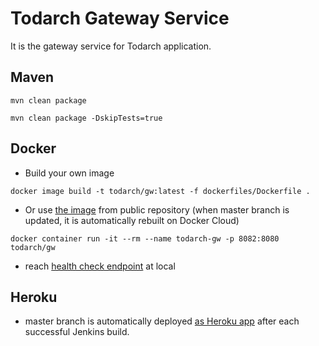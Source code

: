 # Todarch Gateway Service

It is the gateway service for Todarch application.

## Maven

```shell
mvn clean package

mvn clean package -DskipTests=true
```

## Docker

- Build your own image

```shell
docker image build -t todarch/gw:latest -f dockerfiles/Dockerfile .
```

- Or use [the image](https://hub.docker.com/r/todarch/gw/) from public repository (when master branch is updated, it is automatically rebuilt on Docker Cloud)

```shell
docker container run -it --rm --name todarch-gw -p 8082:8080 todarch/gw
```

- reach [health check endpoint](http://localhost:8082/non-secured/up) at local

## Heroku

- master branch is automatically deployed [as Heroku app](https://todarch-gw.herokuapp.com/non-secured/up) after each successful Jenkins build.

